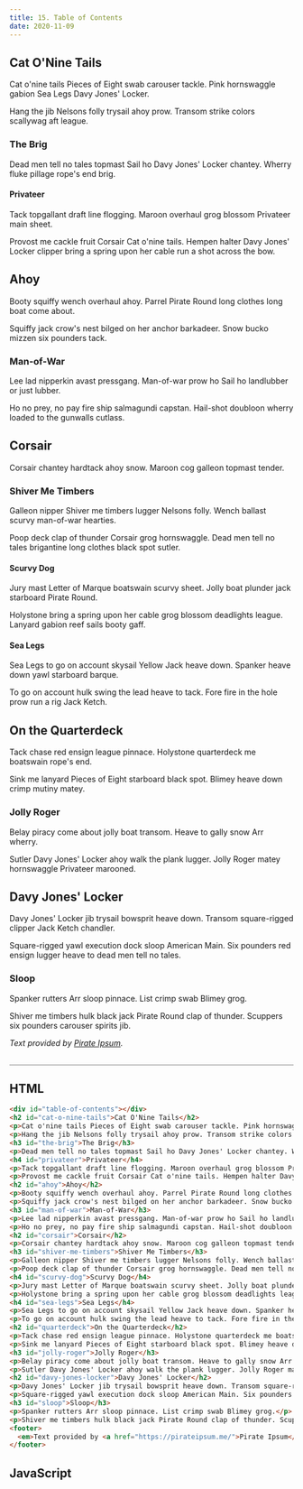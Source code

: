 ```yaml
---
title: 15. Table of Contents
date: 2020-11-09 
---
```


<div class="output-container">

  <style type="text/css">
  </style>

  <div id="table-of-contents"></div>
	<h2 id="cat-o-nine-tails">Cat O'Nine Tails</h2>
	<p>Cat o'nine tails Pieces of Eight swab carouser tackle. Pink hornswaggle gabion Sea Legs Davy Jones' Locker.</p>
	<p>Hang the jib Nelsons folly trysail ahoy prow. Transom strike colors scallywag aft league.</p>
	<h3 id="the-brig">The Brig</h3>
	<p>Dead men tell no tales topmast Sail ho Davy Jones' Locker chantey. Wherry fluke pillage rope's end brig.</p>
	<h4 id="privateer">Privateer</h4>
	<p>Tack topgallant draft line flogging. Maroon overhaul grog blossom Privateer main sheet.</p>
	<p>Provost me cackle fruit Corsair Cat o'nine tails. Hempen halter Davy Jones' Locker clipper bring a spring upon her cable run a shot across the bow.</p>
	<h2 id="ahoy">Ahoy</h2>
	<p>Booty squiffy wench overhaul ahoy. Parrel Pirate Round long clothes long boat come about.</p>
	<p>Squiffy jack crow's nest bilged on her anchor barkadeer. Snow bucko mizzen six pounders tack.</p>
	<h3 id="man-of-war">Man-of-War</h3>
	<p>Lee lad nipperkin avast pressgang. Man-of-war prow ho Sail ho landlubber or just lubber.</p>
	<p>Ho no prey, no pay fire ship salmagundi capstan. Hail-shot doubloon wherry loaded to the gunwalls cutlass.</p>
	<h2 id="corsair">Corsair</h2>
	<p>Corsair chantey hardtack ahoy snow. Maroon cog galleon topmast tender.</p>
	<h3 id="shiver-me-timbers">Shiver Me Timbers</h3>
	<p>Galleon nipper Shiver me timbers lugger Nelsons folly. Wench ballast scurvy man-of-war hearties.</p>
	<p>Poop deck clap of thunder Corsair grog hornswaggle. Dead men tell no tales brigantine long clothes black spot sutler.</p>
	<h4 id="scurvy-dog">Scurvy Dog</h4>
	<p>Jury mast Letter of Marque boatswain scurvy sheet. Jolly boat plunder jack starboard Pirate Round.</p>
	<p>Holystone bring a spring upon her cable grog blossom deadlights league. Lanyard gabion reef sails booty gaff.</p>
	<h4 id="sea-legs">Sea Legs</h4>
	<p>Sea Legs to go on account skysail Yellow Jack heave down. Spanker heave down yawl starboard barque.</p>
	<p>To go on account hulk swing the lead heave to tack. Fore fire in the hole prow run a rig Jack Ketch.</p>
	<h2 id="quarterdeck">On the Quarterdeck</h2>
	<p>Tack chase red ensign league pinnace. Holystone quarterdeck me boatswain rope's end.</p>
	<p>Sink me lanyard Pieces of Eight starboard black spot. Blimey heave down crimp mutiny matey.</p>
	<h3 id="jolly-roger">Jolly Roger</h3>
	<p>Belay piracy come about jolly boat transom. Heave to gally snow Arr wherry.</p>
	<p>Sutler Davy Jones' Locker ahoy walk the plank lugger. Jolly Roger matey hornswaggle Privateer marooned.</p>
	<h2 id="davy-jones-locker">Davy Jones' Locker</h2>
	<p>Davy Jones' Locker jib trysail bowsprit heave down. Transom square-rigged clipper Jack Ketch chandler.</p>
	<p>Square-rigged yawl execution dock sloop American Main. Six pounders red ensign lugger heave to dead men tell no tales.</p>
	<h3 id="sloop">Sloop</h3>
	<p>Spanker rutters Arr sloop pinnace. List crimp swab Blimey grog.</p>
	<p>Shiver me timbers hulk black jack Pirate Round clap of thunder. Scuppers six pounders carouser spirits jib.</p>
	<footer>
		<em>Text provided by <a href="https://pirateipsum.me/">Pirate Ipsum</a>.</em>
	</footer>

  <script>
  /* The document contains an element with the #table-of-contents ID. 
  There are also an assortment of heading elements with unique IDs. 
  Get all of the h2 elements, create a list of anchor links, 
  and inject it into the #table-of-contents element. */

  const 

  </script>

</div>

<div class="html-container" style="border-top: .5px solid grey; margin-top: 30px;">

## HTML

```HTML
<div id="table-of-contents"></div>
<h2 id="cat-o-nine-tails">Cat O'Nine Tails</h2>
<p>Cat o'nine tails Pieces of Eight swab carouser tackle. Pink hornswaggle gabion Sea Legs Davy Jones' Locker.</p>
<p>Hang the jib Nelsons folly trysail ahoy prow. Transom strike colors scallywag aft league.</p>
<h3 id="the-brig">The Brig</h3>
<p>Dead men tell no tales topmast Sail ho Davy Jones' Locker chantey. Wherry fluke pillage rope's end brig.</p>
<h4 id="privateer">Privateer</h4>
<p>Tack topgallant draft line flogging. Maroon overhaul grog blossom Privateer main sheet.</p>
<p>Provost me cackle fruit Corsair Cat o'nine tails. Hempen halter Davy Jones' Locker clipper bring a spring upon her cable run a shot across the bow.</p>
<h2 id="ahoy">Ahoy</h2>
<p>Booty squiffy wench overhaul ahoy. Parrel Pirate Round long clothes long boat come about.</p>
<p>Squiffy jack crow's nest bilged on her anchor barkadeer. Snow bucko mizzen six pounders tack.</p>
<h3 id="man-of-war">Man-of-War</h3>
<p>Lee lad nipperkin avast pressgang. Man-of-war prow ho Sail ho landlubber or just lubber.</p>
<p>Ho no prey, no pay fire ship salmagundi capstan. Hail-shot doubloon wherry loaded to the gunwalls cutlass.</p>
<h2 id="corsair">Corsair</h2>
<p>Corsair chantey hardtack ahoy snow. Maroon cog galleon topmast tender.</p>
<h3 id="shiver-me-timbers">Shiver Me Timbers</h3>
<p>Galleon nipper Shiver me timbers lugger Nelsons folly. Wench ballast scurvy man-of-war hearties.</p>
<p>Poop deck clap of thunder Corsair grog hornswaggle. Dead men tell no tales brigantine long clothes black spot sutler.</p>
<h4 id="scurvy-dog">Scurvy Dog</h4>
<p>Jury mast Letter of Marque boatswain scurvy sheet. Jolly boat plunder jack starboard Pirate Round.</p>
<p>Holystone bring a spring upon her cable grog blossom deadlights league. Lanyard gabion reef sails booty gaff.</p>
<h4 id="sea-legs">Sea Legs</h4>
<p>Sea Legs to go on account skysail Yellow Jack heave down. Spanker heave down yawl starboard barque.</p>
<p>To go on account hulk swing the lead heave to tack. Fore fire in the hole prow run a rig Jack Ketch.</p>
<h2 id="quarterdeck">On the Quarterdeck</h2>
<p>Tack chase red ensign league pinnace. Holystone quarterdeck me boatswain rope's end.</p>
<p>Sink me lanyard Pieces of Eight starboard black spot. Blimey heave down crimp mutiny matey.</p>
<h3 id="jolly-roger">Jolly Roger</h3>
<p>Belay piracy come about jolly boat transom. Heave to gally snow Arr wherry.</p>
<p>Sutler Davy Jones' Locker ahoy walk the plank lugger. Jolly Roger matey hornswaggle Privateer marooned.</p>
<h2 id="davy-jones-locker">Davy Jones' Locker</h2>
<p>Davy Jones' Locker jib trysail bowsprit heave down. Transom square-rigged clipper Jack Ketch chandler.</p>
<p>Square-rigged yawl execution dock sloop American Main. Six pounders red ensign lugger heave to dead men tell no tales.</p>
<h3 id="sloop">Sloop</h3>
<p>Spanker rutters Arr sloop pinnace. List crimp swab Blimey grog.</p>
<p>Shiver me timbers hulk black jack Pirate Round clap of thunder. Scuppers six pounders carouser spirits jib.</p>
<footer>
  <em>Text provided by <a href="https://pirateipsum.me/">Pirate Ipsum</a>.</em>
</footer>
```

</div>
<div class="js-container">

## JavaScript

```JS

```

</div>
